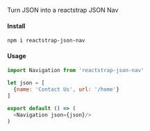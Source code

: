 Turn JSON into a reactstrap JSON Nav

#### Install
```
npm i reactstrap-json-nav
```

#### Usage
```js
import Navigation from 'reactstrap-json-nav'

let json = [
  {name: 'Contact Us', url: '/home'}
]

export default () => (
  <Navigation json={json}/>
)
```
